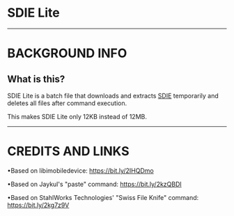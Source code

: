 # SDIE Lite

--------------------------------------------------------------------------------------------------------------------------------------------------------------------

# BACKGROUND INFO
## What is this? 

SDIE Lite is a batch file that downloads and extracts [SDIE](https://github.com/laithayoub71/SDIE) temporarily and deletes all files after command execution. 

This makes SDIE Lite only 12KB instead of 12MB.

--------------------------------------------------------------------------------------------------------------------------------------------------------------------

# CREDITS AND LINKS

•Based on libimobiledevice: https://bit.ly/2IHQDmo

•Based on Jaykul's "paste" command: https://bit.ly/2kzQBDI

•Based on StahlWorks Technologies' "Swiss File Knife" command: https://bit.ly/2kg7z9V
 

